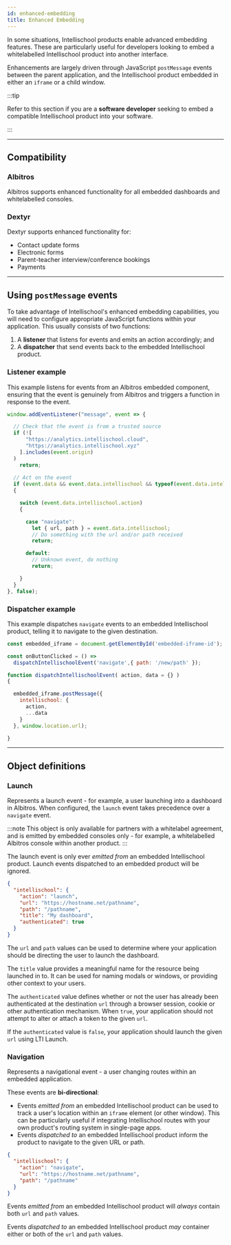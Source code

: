 ```yaml
---
id: enhanced-embedding
title: Enhanced Embedding
---
```


In some situations, Intellischool products enable advanced embedding features. These are particularly useful for developers looking to embed a whitelabelled Intellischool product into another interface.

Enhancements are largely driven through JavaScript `postMessage` events between the parent application, and the Intellischool product embedded in either an `iframe` or a child window.

:::tip

Refer to this section if you are a **software developer** seeking to embed a compatible Intellischool product into your software.

:::

---

## Compatibility

### Albitros

Albitros supports enhanced functionality for all embedded dashboards and whitelabelled consoles.

### Dextyr

Dextyr supports enhanced functionality for:

* Contact update forms
* Electronic forms
* Parent-teacher interview/conference bookings
* Payments


---

## Using `postMessage` events

To take advantage of Intellischool's enhanced embedding capabilities, you will need to configure appropriate JavaScript functions within your application. This usually consists of two functions:

1. A **listener** that listens for events and emits an action accordingly; and
2. A **dispatcher** that send events back to the embedded Intellischool product.

### Listener example

This example listens for events from an Albitros embedded component, ensuring that the event is genuinely from Albitros and triggers a function in response to the event.

```javascript
window.addEventListener("message", event => {

  // Check that the event is from a trusted source
  if (![
      "https://analytics.intellischool.cloud",
      "https://analytics.intellischool.xyz"
    ].includes(event.origin)
  )
    return;
  
  // Act on the event
  if (event.data && event.data.intellischool && typeof(event.data.intellischool) === "object")
  {

    switch (event.data.intellischool.action)
    {

      case "navigate":
        let { url, path } = event.data.intellischool;
        // Do something with the url and/or path received
        return;

      default:
        // Unknown event, do nothing
        return;

    }
  }
}, false);
```


### Dispatcher example

This example dispatches `navigate` events to an embedded Intellischool product, telling it to navigate to the given destination.

```javascript
const embedded_iframe = document.getElementById('embedded-iframe-id');

const onButtonClicked = () => 
  dispatchIntellischoolEvent('navigate',{ path: '/new/path' });

function dispatchIntellischoolEvent( action, data = {} )
{

  embedded_iframe.postMessage({
    intellischool: {
      action,
      ...data
    }
  }, window.location.url);

}
```

---

## Object definitions

### Launch

Represents a launch event - for example, a user launching into a dashboard in Albitros. When configured, the `launch` event takes precedence over a `navigate` event.

:::note
This object is only available for partners with a whitelabel agreement, and is emitted by embedded consoles only - for example, a whitelabelled Albitros console within another product.
:::

The launch event is only ever _emitted from_ an embedded Intellischool product. Launch events dispatched to an embedded product will be ignored.

```json title="Launch event object"
{
  "intellischool": {
    "action": "launch",
    "url": "https://hostname.net/pathname",
    "path": "/pathname",
    "title": "My dashboard",
    "authenticated": true
  }
}
```

The `url` and `path` values can be used to determine where your application should be directing the user to launch the dashboard.

The `title` value provides a meaningful name for the resource being launched in to. It can be used for naming modals or windows, or providing other context to your users.

The `authenticated` value defines whether or not the user has already been authenticated at the destination `url` through a browser session, cookie or other authentication mechanism. When `true`, your application should not attempt to alter or attach a token to the given `url`.

If the `authenticated` value is `false`, your application should launch the given `url` using LTI Launch.



### Navigation

Represents a navigational event - a user changing routes within an embedded application.

These events are **bi-directional**:
* Events _emitted from_ an embedded Intellischool product can be used to track a user's location within an `iframe` element (or other window). This can be particularly useful if integrating Intellischool routes with your own product's routing system in single-page apps.
* Events _dispatched to_ an embedded Intellischool product inform the product to navigate to the given URL or path.

```json title="Navigation event object"
{
  "intellischool": {
    "action": "navigate",
    "url": "https://hostname.net/pathname",
    "path": "/pathname"
  }
}
```

Events _emitted from_ an embedded Intellischool product will _always_ contain both `url` and `path` values.

Events _dispatched to_ an embedded Intellischool product _may_ container either or both of the `url` and `path` values.